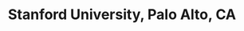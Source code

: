 ---
title: "Stanford University, Palo Alto, CA"
project_id: 
conference_id: ""
presenters:
   - peter_bandettini
summary: "<p>Stanford University, Palo Alto, CA</p>"
file: /assets/presentations/T199.ppt
filename: T199.ppt
layout: presentation
---